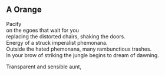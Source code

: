 A Orange
--------
  
Pacify  
on the egoes that wait for you  
replacing the distorted chairs, shaking the doors.  
Energy of a struck imperalist phemonana.  
Outside the hated phemonana, many rambunctious trashes.  
In your brow of striking the jungle begins to dream of dawning.  
  
Transparent and sensible aunt,  
